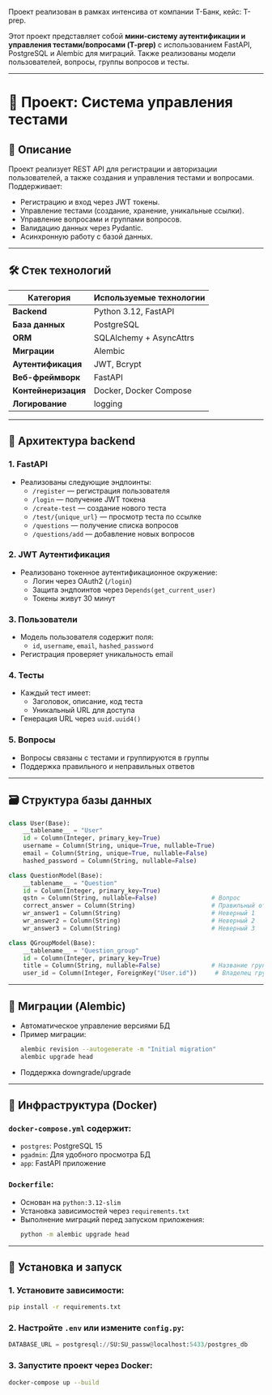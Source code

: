 Проект реализован в рамках интенсива от компании Т-Банк, кейс: T-prep.

Этот проект представляет собой **мини-систему аутентификации и управления тестами/вопросами (T-prep)** с использованием FastAPI, PostgreSQL и Alembic для миграций. Также реализованы модели пользователей, вопросы, группы вопросов и тесты.

---

# 🧩 Проект: Система управления тестами

## 📌 Описание
Проект реализует REST API для регистрации и авторизации пользователей, а также создания и управления тестами и вопросами. Поддерживает:
- Регистрацию и вход через JWT токены.
- Управление тестами (создание, хранение, уникальные ссылки).
- Управление вопросами и группами вопросов.
- Валидацию данных через Pydantic.
- Асинхронную работу с базой данных.

---

## 🛠 Стек технологий

| Категория       | Используемые технологии |
|----------------|-------------------------|
| **Backend**     | Python 3.12, FastAPI    |
| **База данных** | PostgreSQL              |
| **ORM**         | SQLAlchemy + AsyncAttrs |
| **Миграции**    | Alembic                 |
| **Аутентификация** | JWT, Bcrypt           |
| **Веб-фреймворк** | FastAPI                |
| **Контейнеризация** | Docker, Docker Compose |
| **Логирование** | logging                 |

---

## 🧠 Архитектура backend

### 1. **FastAPI**
- Реализованы следующие эндпоинты:
  - `/register` — регистрация пользователя
  - `/login` — получение JWT токена
  - `/create-test` — создание нового теста
  - `/test/{unique_url}` — просмотр теста по ссылке
  - `/questions` — получение списка вопросов
  - `/questions/add` — добавление новых вопросов

### 2. **JWT Аутентификация**
- Реализовано токенное аутентификационное окружение:
  - Логин через OAuth2 (`/login`)
  - Защита эндпоинтов через `Depends(get_current_user)`
  - Токены живут 30 минут

### 3. **Пользователи**
- Модель пользователя содержит поля:
  - `id`, `username`, `email`, `hashed_password`
- Регистрация проверяет уникальность email

### 4. **Тесты**
- Каждый тест имеет:
  - Заголовок, описание, код теста
  - Уникальный URL для доступа
- Генерация URL через `uuid.uuid4()`

### 5. **Вопросы**
- Вопросы связаны с тестами и группируются в группы
- Поддержка правильного и неправильных ответов

---

## 🗃️ Структура базы данных

```python
class User(Base):
    __tablename__ = "User"
    id = Column(Integer, primary_key=True)
    username = Column(String, unique=True, nullable=True)
    email = Column(String, unique=True, nullable=False)
    hashed_password = Column(String, nullable=False)

class QuestionModel(Base):
    __tablename__ = "Question"
    id = Column(Integer, primary_key=True)
    qstn = Column(String, nullable=False)               # Вопрос
    correct_answer = Column(String)                     # Правильный ответ
    wr_answer1 = Column(String)                         # Неверный 1
    wr_answer2 = Column(String)                         # Неверный 2
    wr_answer3 = Column(String)                         # Неверный 3

class QGroupModel(Base):
    __tablename__ = "Question_group"
    id = Column(Integer, primary_key=True)
    title = Column(String, nullable=False)              # Название группы
    user_id = Column(Integer, ForeignKey("User.id"))     # Владелец группы
```

---

## 🔁 Миграции (Alembic)

- Автоматическое управление версиями БД
- Пример миграции:
  ```bash
  alembic revision --autogenerate -m "Initial migration"
  alembic upgrade head
  ```
- Поддержка downgrade/upgrade

---

## 🐳 Инфраструктура (Docker)

### `docker-compose.yml` содержит:
- `postgres`: PostgreSQL 15
- `pgadmin`: Для удобного просмотра БД
- `app`: FastAPI приложение

### `Dockerfile`:
- Основан на `python:3.12-slim`
- Установка зависимостей через `requirements.txt`
- Выполнение миграций перед запуском приложения:
  ```bash
  python -m alembic upgrade head
  ```

---

## 🚀 Установка и запуск

### 1. Установите зависимости:
```bash
pip install -r requirements.txt
```

### 2. Настройте `.env` или измените `config.py`:
```python
DATABASE_URL = postgresql://SU:SU_passw@localhost:5433/postgres_db
```

### 3. Запустите проект через Docker:
```bash
docker-compose up --build
```

